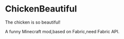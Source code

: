 # ChickenBeautiful
The chicken is so beautiful!

A funny Minecraft mod,based on Fabric,need Fabric API.
